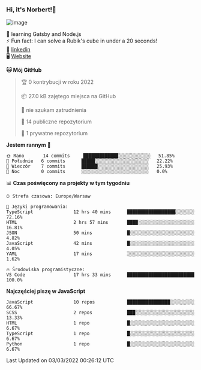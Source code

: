### Hi, it's Norbert!👋

![image](https://i.imgur.com/y3Fbv48.png)


🧠 learning Gatsby and Node.js <br>
⚡ Fun fact: I can solve a Rubik's cube in under a 20 seconds! <br>
👔 [linkedin](https://www.linkedin.com/in/norbert-%C5%82uszkiewicz-75b0891b3/) <br>
🖥 [Website](https://norbertluszkiewicz.pl/)<br>


<!--START_SECTION:waka-->
**🐱 Mój GitHub** 

> 🏆 0 kontrybucji w roku 2022
 > 
> 📦 27.0 kB zajętego miejsca na GitHub 
 > 
> 🚫 nie szukam zatrudnienia
 > 
> 📜 14 publiczne repozytorium 
 > 
> 🔑 1 prywatne repozytorium 
 > 
**Jestem rannym 🐤** 

```text
🌞 Rano       14 commits     █████████████░░░░░░░░░░░░   51.85% 
🌆 Południe   6 commits      █████░░░░░░░░░░░░░░░░░░░░   22.22% 
🌃 Wieczór    7 commits      ██████░░░░░░░░░░░░░░░░░░░   25.93% 
🌙 Noc        0 commits      ░░░░░░░░░░░░░░░░░░░░░░░░░   0.0%

```


📊 **Czas poświęcony na projekty w tym tygodniu** 

```text
⌚︎ Strefa czasowa: Europe/Warsaw

💬 Języki programowania: 
TypeScript               12 hrs 40 mins      ██████████████████░░░░░░░   72.16% 
HTML                     2 hrs 57 mins       ████░░░░░░░░░░░░░░░░░░░░░   16.81% 
JSON                     50 mins             █░░░░░░░░░░░░░░░░░░░░░░░░   4.82% 
JavaScript               42 mins             █░░░░░░░░░░░░░░░░░░░░░░░░   4.05% 
YAML                     17 mins             ░░░░░░░░░░░░░░░░░░░░░░░░░   1.62%

🔥 Środowiska programistyczne: 
VS Code                  17 hrs 33 mins      █████████████████████████   100.0%

```

**Najczęściej piszę w JavaScript** 

```text
JavaScript               10 repos            ████████████████░░░░░░░░░   66.67% 
SCSS                     2 repos             ███░░░░░░░░░░░░░░░░░░░░░░   13.33% 
HTML                     1 repo              █░░░░░░░░░░░░░░░░░░░░░░░░   6.67% 
TypeScript               1 repo              █░░░░░░░░░░░░░░░░░░░░░░░░   6.67% 
Python                   1 repo              █░░░░░░░░░░░░░░░░░░░░░░░░   6.67%

```



 Last Updated on 03/03/2022 00:26:12 UTC
<!--END_SECTION:waka-->

